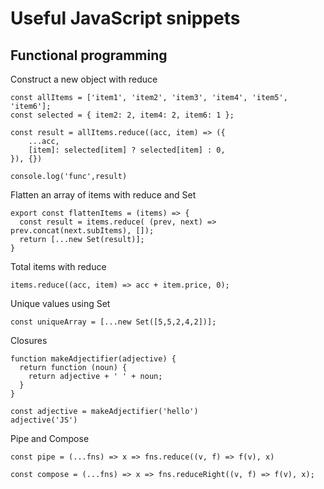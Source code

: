 # Useful JavaScript snippets

## Functional programming

Construct a new object with reduce

```
const allItems = ['item1', 'item2', 'item3', 'item4', 'item5', 'item6'];
const selected = { item2: 2, item4: 2, item6: 1 };

const result = allItems.reduce((acc, item) => ({
	...acc,
	[item]: selected[item] ? selected[item] : 0,
}), {})

console.log('func',result)
```

Flatten an array of items with reduce and Set

```
export const flattenItems = (items) => {
  const result = items.reduce( (prev, next) => prev.concat(next.subItems), []);
  return [...new Set(result)];
}
```

Total items with reduce

```
items.reduce((acc, item) => acc + item.price, 0);
```

Unique values using Set

```
const uniqueArray = [...new Set([5,5,2,4,2])];
```

Closures

```
function makeAdjectifier(adjective) {
  return function (noun) {
    return adjective + ' ' + noun;
  }
}

const adjective = makeAdjectifier('hello')
adjective('JS')
```

Pipe and Compose

```
const pipe = (...fns) => x => fns.reduce((v, f) => f(v), x)

const compose = (...fns) => x => fns.reduceRight((v, f) => f(v), x);
```
